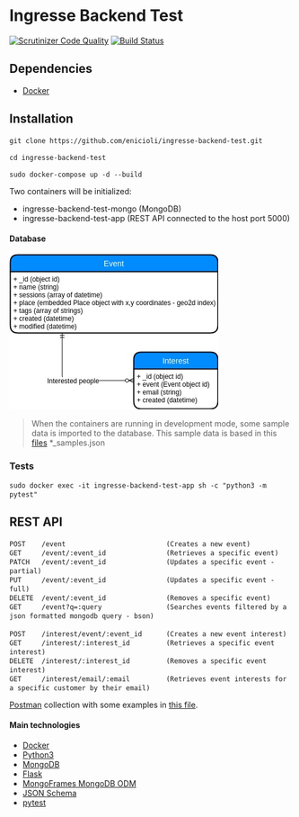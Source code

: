# Ingresse Backend Test

[![Scrutinizer Code Quality](https://scrutinizer-ci.com/g/enicioli/ingresse-backend-test/badges/quality-score.png?b=master&s=ec126bff55ba64a56af3011ad962be8c068f833a)](https://scrutinizer-ci.com/g/enicioli/ingresse-backend-test/?branch=master)
[![Build Status](https://scrutinizer-ci.com/g/enicioli/ingresse-backend-test/badges/build.png?b=master&s=3efb8637d90e094e98271ed4d2f85a577124b738)](https://scrutinizer-ci.com/g/enicioli/ingresse-backend-test/build-status/master)

## Dependencies
- [Docker](https://www.docker.com/)

## Installation
```shell script
git clone https://github.com/enicioli/ingresse-backend-test.git
```
```shell script
cd ingresse-backend-test
```
```shell script
sudo docker-compose up -d --build
```
Two containers will be initialized:
- ingresse-backend-test-mongo (MongoDB)
- ingresse-backend-test-app (REST API connected to the host port 5000)

#### Database
![Relationship Entity Diagram](https://github.com/enicioli/ingresse-backend-test/blob/master/resources/DER.jpg)

>When the containers are running in development mode, some sample data is imported to the database.
This sample data is based in this [files](https://github.com/enicioli/ingresse-backend-test/tree/master/resources) *_samples.json

### Tests
```
sudo docker exec -it ingresse-backend-test-app sh -c "python3 -m pytest"
```

## REST API
```
POST    /event                         (Creates a new event)
GET     /event/:event_id               (Retrieves a specific event)
PATCH   /event/:event_id               (Updates a specific event - partial)
PUT     /event/:event_id               (Updates a specific event - full)
DELETE  /event/:event_id               (Removes a specific event)
GET     /event?q=:query                (Searches events filtered by a json formatted mongodb query - bson)

POST    /interest/event/:event_id      (Creates a new event interest)
GET     /interest/:interest_id         (Retrieves a specific event interest)
DELETE  /interest/:interest_id         (Removes a specific event interest)
GET     /interest/email/:email         (Retrieves event interests for a specific customer by their email)
```
[Postman](https://www.getpostman.com/) collection with some examples in [this file](https://github.com/enicioli/ingresse-backend-test/blob/master/resources/ingresse-backend-test.postman_collection.json).

#### Main technologies
- [Docker](https://www.docker.com/)
- [Python3](https://www.python.org/)
- [MongoDB](https://www.mongodb.com/)
- [Flask](https://palletsprojects.com/p/flask/)
- [MongoFrames MongoDB ODM](http://mongoframes.com/)
- [JSON Schema](http://json-schema.org/)
- [pytest](https://docs.pytest.org/)